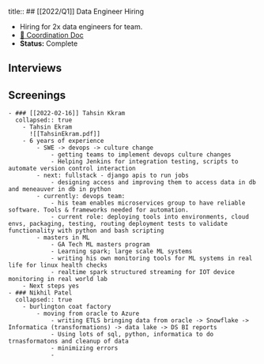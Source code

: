 title:: ## [[2022/Q1]] Data Engineer Hiring

- Hiring for 2x data engineers for team.
- [📝 Coordination Doc](https://docs.google.com/document/d/1khni3ItgwzlzfhZrZ4ftyBXBFk4fjKM02-NGVBC8aCI/edit#)
- **Status:** Complete
## Interviews
## Screenings
	- ### [[2022-02-16]] Tahsin Kkram
	  collapsed:: true
		- Tahsin Ekram
		  ![[TahsinEkram.pdf]]
		- 6 years of experience
			- SWE -> devops -> culture change
				- getting teams to implement devops culture changes
				- Helping Jenkins for integration testing, scripts to automate version control interaction
			- next: fullstack - django apis to run jobs
				- designing access and improving them to access data in db and meneauver in db in python
			- currently: devops team:
				- his team enables microservices group to have reliable software. Tools & frameworks needed for automation.
				- current role: deploying tools into environments, cloud envs, packaging, testing, routing deployment tests to validate functionality with python and bash scripting
			- masters in ML
				- GA Tech ML masters program
				- Learning spark; large scale ML systems
				- writing his own monitoring tools for ML systems in real life for linux health checks
				- realtime spark structured streaming for IOT device monitoring in real world lab
		- Next steps yes
	- ### Nikhil Patel
	  collapsed:: true
		- burlington coat factory
			- moving from oracle to Azure
				- writing ETLS bringing data from oracle -> Snowflake -> Informatica (transformations) -> data lake -> DS BI reports
				- Using lots of sql, python, informatica to do trnasformatons and cleanup of data
				- minimizing errors
				-